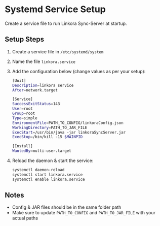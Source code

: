 # Systemd Service Setup

Create a service file to run Linkora Sync-Server at startup.

## Setup Steps
1. Create a service file in `/etc/systemd/system`
2. Name the file `linkora.service`
3. Add the configuration below (change values as per your setup):

    ```bash
    [Unit]
    Description=linkora service
    After=network.target
    
    [Service]
    SuccessExitStatus=143
    User=root
    Group=root
    Type=simple
    EnvironmentFile=PATH_TO_CONFIG/linkoraConfig.json
    WorkingDirectory=PATH_TO_JAR_FILE
    ExecStart=/usr/bin/java -jar linkoraSyncServer.jar
    ExecStop=/bin/kill -15 $MAINPID

    [Install]
    WantedBy=multi-user.target
    ```

4. Reload the daemon & start the service:
    ```bash
    systemctl daemon-reload
    systemctl start linkora.service
    systemctl enable linkora.service
    ```

## Notes
- Config & JAR files should be in the same folder path
- Make sure to update `PATH_TO_CONFIG` and `PATH_TO_JAR_FILE` with your actual paths
